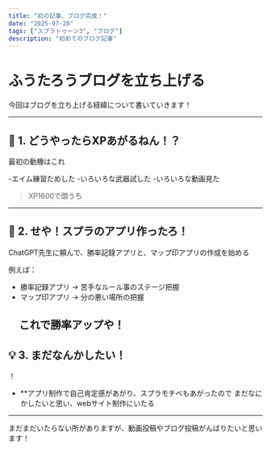 ```yaml
---
title: "初の記事、ブログ完成！"
date: "2025-07-28"
tags: ["スプラトゥーン3", "ブログ"]
description: "初めてのブログ記事"
---
```


# ふうたろうブログを立ち上げる
今回はブログを立ち上げる経緯について書いていきます！

---

## 🎯 1. どうやったらXPあがるねん！？

最初の動機はこれ

-エイム練習ためした
-いろいろな武器試した
-いろいろな動画見た

> XP1600で頭うち

---

## 🔫 2. せや！スプラのアプリ作ったろ！

ChatGPT先生に頼んで、勝率記録アプリと、マップ印アプリの作成を始める

例えば：

- 勝率記録アプリ → 苦手なルール事のステージ把握
- マップ印アプリ → 分の悪い場所の把握

　これで勝率アップや！
---

## 💡 3. まだなんかしたい！
！

- **アプリ制作で自己肯定感があがり、スプラモチベもあがったので
まだなにかしたいと思い、webサイト制作にいたる
---

まだまだいたらない所がありますが、動画投稿やブログ投稿がんばりたいと思います！

